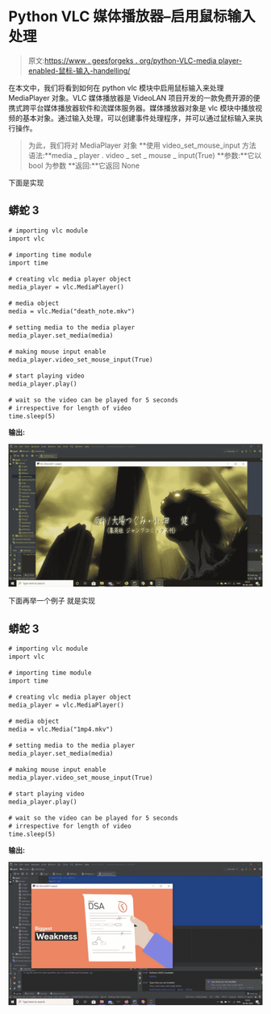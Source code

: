 # Python VLC 媒体播放器–启用鼠标输入处理

> 原文:[https://www . geesforgeks . org/python-VLC-media player-enabled-鼠标-输入-handelling/](https://www.geeksforgeeks.org/python-vlc-mediaplayer-enabling-mouse-input-handelling/)

在本文中，我们将看到如何在 python vlc 模块中启用鼠标输入来处理 MediaPlayer 对象。VLC 媒体播放器是 VideoLAN 项目开发的一款免费开源的便携式跨平台媒体播放器软件和流媒体服务器。媒体播放器对象是 vlc 模块中播放视频的基本对象。通过输入处理，可以创建事件处理程序，并可以通过鼠标输入来执行操作。

> 为此，我们将对 MediaPlayer 对象
> **使用 video_set_mouse_input 方法语法:**media _ player . video _ set _ mouse _ input(True)
> **参数:**它以 bool 为参数
> **返回:**它返回 None

下面是实现

## 蟒蛇 3

```
# importing vlc module
import vlc

# importing time module
import time

# creating vlc media player object
media_player = vlc.MediaPlayer()

# media object
media = vlc.Media("death_note.mkv")

# setting media to the media player
media_player.set_media(media)

# making mouse input enable
media_player.video_set_mouse_input(True)

# start playing video
media_player.play()

# wait so the video can be played for 5 seconds
# irrespective for length of video
time.sleep(5)
```

**输出:**

![](img/33c5fe6e13ea1c939ea793883a04f9c7.png)

下面再举一个例子
就是实现

## 蟒蛇 3

```
# importing vlc module
import vlc

# importing time module
import time

# creating vlc media player object
media_player = vlc.MediaPlayer()

# media object
media = vlc.Media("1mp4.mkv")

# setting media to the media player
media_player.set_media(media)

# making mouse input enable
media_player.video_set_mouse_input(True)

# start playing video
media_player.play()

# wait so the video can be played for 5 seconds
# irrespective for length of video
time.sleep(5)
```

**输出:**

![](img/adad80dcd4fb054e2f8093e65d2cb30f.png)